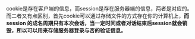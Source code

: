 cookie是存在客户端的信息，而session是存在服务器端的信息，两者是对应的。
而二者又有点区别，首先cookie可以通过存储文件的方式存在你的计算机上，**而session 的成名周期只有本次会话，当一定时间或者对话结束后session就会销毁，所以可以用来存储服务器登录与否的验证信息。**